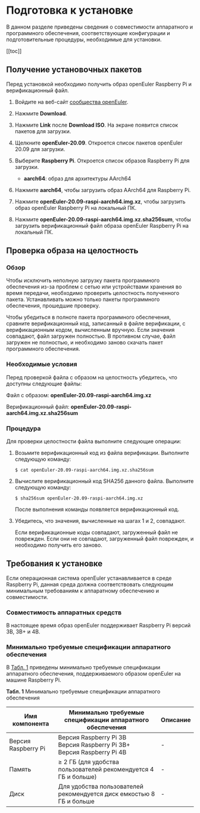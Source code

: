 # Подготовка к установке

В данном разделе приведены сведения о совместимости аппаратного и программного обеспечения, соответствующие конфигурации и подготовительные процедуры, необходимые для установки.

\[\[toc]]

## Получение установочных пакетов

Перед установкой необходимо получить образ openEuler Raspberry Pi и верификационный файл.

1. Войдите на веб-сайт [сообщества openEuler](https://openeuler.org).

2. Нажмите **Download**.

3. Нажмите **Link** после **Download ISO**. На экране появится список пакетов для загрузки.

4. Щелкните **openEuler-20.09**. Откроется список пакетов openEuler 20.09 для загрузки.

5. Выберите **Raspberry Pi**. Откроется список образов Raspberry Pi для загрузки.
   
   - **aarch64**: образ для архитектуры AArch64

6. Нажмите **aarch64**, чтобы загрузить образ AArch64 для Raspberry Pi.

7. Нажмите **openEuler-20.09-raspi-aarch64.img.xz**, чтобы загрузить образ openEuler Raspberry Pi на локальный ПК.

8. Нажмите **openEuler-20.09-raspi-aarch64.img.xz.sha256sum**, чтобы загрузить верификационный файл образа openEuler Raspberry Pi на локальный ПК.

## Проверка образа на целостность

### Обзор

Чтобы исключить неполную загрузку пакета программного обеспечения из-за проблем с сетью или устройствами хранения во время передачи, необходимо проверить целостность полученного пакета. Устанавливать можно только пакеты программного обеспечения, прошедшие проверку.

Чтобы убедиться в полноте пакета программного обеспечения, сравните верификационный код, записанный в файле верификации, с верификационным кодом, вычисленным вручную. Если значения совпадают, файл загружен полностью. В противном случае, файл загружен не полностью, и необходимо заново скачать пакет программного обеспечения.

### Необходимые условия

Перед проверкой файла с образом на целостность убедитесь, что доступны следующие файлы:

Файл с образом: **openEuler-20.09-raspi-aarch64.img.xz**

Верификационный файл: **openEuler-20.09-raspi-aarch64.img.xz.sha256sum**

### Процедура

Для проверки целостности файла выполните следующие операции:

1. Возьмите верификационный код из файла верификации. Выполните следующую команду:
   
   ```
   $ cat openEuler-20.09-raspi-aarch64.img.xz.sha256sum
   ```

2. Вычислите верификационный код SHA256 данного файла. Выполните следующую команду:
   
   ```
   $ sha256sum openEuler-20.09-raspi-aarch64.img.xz
   ```
   
   После выполнения команды появляется верификационный код.

3. Убедитесь, что значения, вычисленные на шагах 1 и 2, совпадают.
   
   Если верификационные коды совпадают, загруженный файл не поврежден. Если они не совпадают, загруженный файл поврежден, и необходимо получить его заново.

## Требования к установке

Если операционная система openEuler устанавливается в среде Raspberry Pi, данная среда должна соответствовать следующим минимальным требованиям к аппаратному обеспечению и совместимости.

### Совместимость аппаратных средств

В настоящее время образ openEuler поддерживает Raspberry Pi версий 3B, 3B+ и 4B.

### Минимально требуемые спецификации аппаратного обеспечения

В [Табл. 1](#tff48b99c9bf24b84bb602c53229e2542) приведены минимально требуемые спецификации аппаратного обеспечения, поддерживаемого образом openEuler на машине Raspberry Pi.

**Табл. 1** Минимально требуемые спецификации аппаратного обеспечения



| **Имя компонента**  | **Минимально требуемые спецификации аппаратного обеспечения** | **Описание** |
| ------------------- | ------------------------------------------------------------ | ------------ |
| Версия Raspberry Pi | Версия Raspberry Pi 3B<br />Версия Raspberry Pi 3B+ <br />Версия Raspberry Pi 4B | -            |
| Память              | ≥ 2 ГБ (для удобства пользователей рекомендуется 4 ГБ и больше) | -            |
| Диск                | Для удобства пользователей рекомендуется диск емкостью 8 ГБ и больше | -            |